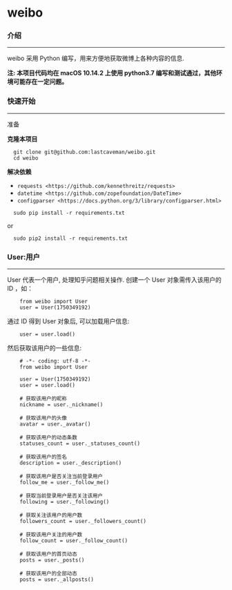 # weibo

### 介绍 ###
----

weibo 采用 Python 编写，用来方便地获取微博上各种内容的信息.

**注: 本项目代码均在 macOS 10.14.2 上使用 python3.7 编写和测试通过，其他环境可能存在一定问题。**

### 快速开始 ###
---------

准备

**克隆本项目**
```
  git clone git@github.com:lastcaveman/weibo.git
  cd weibo
```

**解决依赖**

* `requests <https://github.com/kennethreitz/requests>`
* `datetime <https://github.com/zopefoundation/DateTime>`
* `configparser <https://docs.python.org/3/library/configparser.html>`


```
  sudo pip install -r requirements.txt
```

or

```
  sudo pip2 install -r requirements.txt
```

### User:用户 ###
---------
User 代表一个用户, 处理知乎问题相关操作. 创建一个 User 对象需传入该用户的 ID ，如：

```
    from weibo import User
    user = User(1750349192)
```

通过 ID 得到 User 对象后, 可以加载用户信息:
```
    user = user.load()
```
然后获取该用户的一些信息:

```
    # -*- coding: utf-8 -*-
    from weibo import User
    
    user = User(1750349192)
    user = user.load()

    # 获取该用户的昵称
    nickname = user._nickname()
    
    # 获取该用户的头像
    avatar = user._avatar()
    
    # 获取该用户的动态条数
    statuses_count = user._statuses_count()
    
    # 获取该用户的签名
    description = user._description()
    
    # 获取该用户是否关注当前登录用户
    follow_me = user._follow_me()
    
    # 获取当前登录用户是否关注该用户
    following = user._following()
    
    # 获取关注该用户的用户数
    followers_count = user._followers_count()
    
    # 获取该用户关注的用户数
    follow_count = user._follow_count()
    
    # 获取该用户的首页动态
    posts = user._posts()
    
    # 获取该用户的全部动态
    posts = user._allposts()
```
